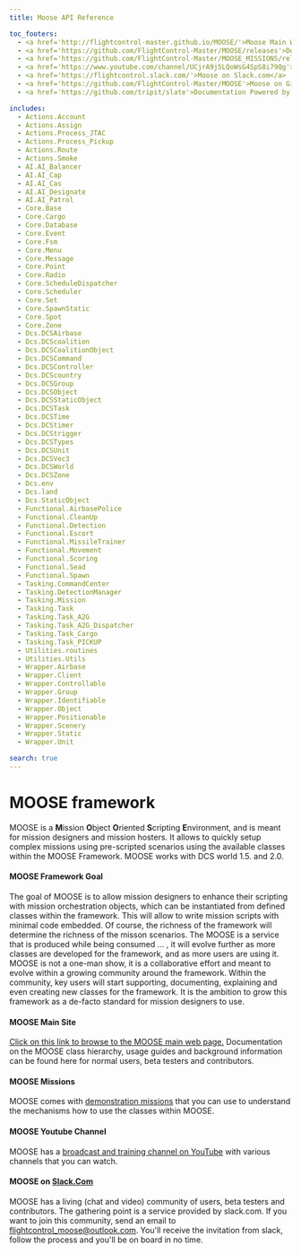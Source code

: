 ```yaml
---
title: Moose API Reference

toc_footers:
  - <a href='http://flightcontrol-master.github.io/MOOSE/'>Moose Main Website</a>
  - <a href='https://github.com/FlightControl-Master/MOOSE/releases'>Download Latest Release</a>
  - <a href='https://github.com/FlightControl-Master/MOOSE_MISSIONS/releases'>Download Test Missions</a>
  - <a href='https://www.youtube.com/channel/UCjrA9j5LQoWsG4SpS8i79Qg'>Moose on Youtube</a>
  - <a href='https://flightcontrol.slack.com/'>Moose on Slack.com</a>
  - <a href='https://github.com/FlightControl-Master/MOOSE'>Moose on GitHub</a>
  - <a href='https://github.com/tripit/slate'>Documentation Powered by Slate</a>

includes:
  - Actions.Account
  - Actions.Assign
  - Actions.Process_JTAC
  - Actions.Process_Pickup
  - Actions.Route
  - Actions.Smoke
  - AI.AI_Balancer
  - AI.AI_Cap
  - AI.AI_Cas
  - AI.AI_Designate
  - AI.AI_Patrol
  - Core.Base
  - Core.Cargo
  - Core.Database
  - Core.Event
  - Core.Fsm
  - Core.Menu
  - Core.Message
  - Core.Point
  - Core.Radio
  - Core.ScheduleDispatcher
  - Core.Scheduler
  - Core.Set
  - Core.SpawnStatic
  - Core.Spot
  - Core.Zone
  - Dcs.DCSAirbase
  - Dcs.DCScoalition
  - Dcs.DCSCoalitionObject
  - Dcs.DCSCommand
  - Dcs.DCSController
  - Dcs.DCScountry
  - Dcs.DCSGroup
  - Dcs.DCSObject
  - Dcs.DCSStaticObject
  - Dcs.DCSTask
  - Dcs.DCSTime
  - Dcs.DCStimer
  - Dcs.DCStrigger
  - Dcs.DCSTypes
  - Dcs.DCSUnit
  - Dcs.DCSVec3
  - Dcs.DCSWorld
  - Dcs.DCSZone
  - Dcs.env
  - Dcs.land
  - Dcs.StaticObject
  - Functional.AirbasePolice
  - Functional.CleanUp
  - Functional.Detection
  - Functional.Escort
  - Functional.MissileTrainer
  - Functional.Movement
  - Functional.Scoring
  - Functional.Sead
  - Functional.Spawn
  - Tasking.CommandCenter
  - Tasking.DetectionManager
  - Tasking.Mission
  - Tasking.Task
  - Tasking.Task_A2G
  - Tasking.Task_A2G_Dispatcher
  - Tasking.Task_Cargo
  - Tasking.Task_PICKUP
  - Utilities.routines
  - Utilities.Utils
  - Wrapper.Airbase
  - Wrapper.Client
  - Wrapper.Controllable
  - Wrapper.Group
  - Wrapper.Identifiable
  - Wrapper.Object
  - Wrapper.Positionable
  - Wrapper.Scenery
  - Wrapper.Static
  - Wrapper.Unit

search: true
---
```


# MOOSE framework


MOOSE is a **M**ission **O**bject **O**riented **S**cripting **E**nvironment, and is meant for mission designers and mission hosters.
It allows to quickly setup complex missions using pre-scripted scenarios using the available classes within the MOOSE Framework.
MOOSE works with DCS world 1.5. and 2.0.

#### MOOSE Framework Goal

The goal of MOOSE is to allow mission designers to enhance their scripting with mission orchestration objects, which can be instantiated from defined classes within the framework. This will allow to write mission scripts with minimal code embedded. Of course, the richness of the framework will determine the richness of the misson scenarios. 
The MOOSE is a service that is produced while being consumed ... , it will evolve further as more classes are developed for the framework, and as more users are using it.
MOOSE is not a one-man show, it is a collaborative effort and meant to evolve within a growing community around the framework.
Within the community, key users will start supporting, documenting, explaining and even creating new classes for the framework.
It is the ambition to grow this framework as a de-facto standard for mission designers to use.

#### MOOSE Main Site

[Click on this link to browse to the MOOSE main web page.](http://flightcontrol-master.github.io/MOOSE)
Documentation on the MOOSE class hierarchy, usage guides and background information can be found here for normal users, beta testers and contributors.

#### MOOSE Missions

MOOSE comes with [demonstration missions](https://github.com/FlightControl-Master/MOOSE_MISSIONS) that you can use to understand the mechanisms how to use the classes within MOOSE.

#### MOOSE Youtube Channel

MOOSE has a [broadcast and training channel on YouTube](https://www.youtube.com/channel/UCjrA9j5LQoWsG4SpS8i79Qg) with various channels that you can watch.

#### MOOSE on [Slack.Com](https://flightcontrol.slack.com)

MOOSE has a living (chat and video) community of users, beta testers and contributors. The gathering point is a service provided by slack.com.
If you want to join this community, send an email to flightcontrol_moose@outlook.com. You'll receive the invitation from slack, follow the process
and you'll be on board in no time.
